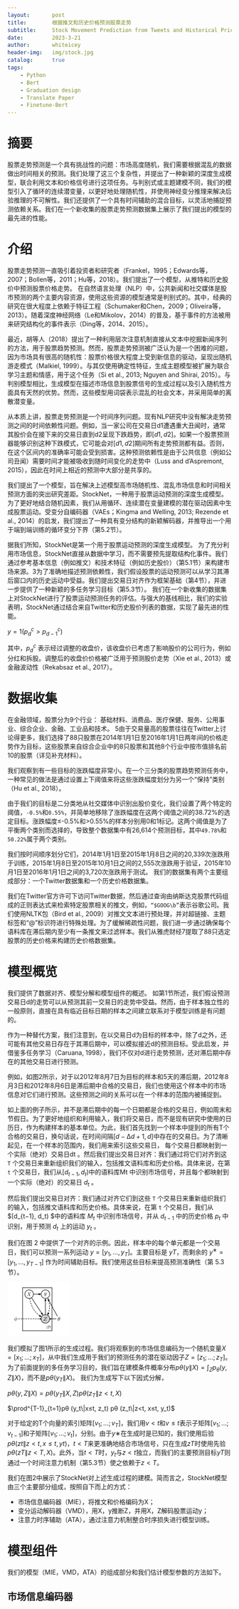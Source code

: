 ```yaml
---
layout:       post
title:        根据推文和历史价格预测股票走势
subtitle:     Stock Movement Prediction from Tweets and Historical Prices
date:         2023-3-21
author:       whiteicey
header-img:   img/stock.jpg
catalog:      true
tags:
    - Python
    - Bert
    - Graduation design
    - Translate Paper
    - Finetune-Bert
---
```


# 摘要

股票走势预测是一个具有挑战性的问题：市场高度随机，我们需要根据混乱的数据做出时间相关的预测。我们处理了这三个复杂性，并提出了一种新颖的深度生成模型，联合利用文本和价格信号进行这项任务。与判别式或主题建模不同，我们的模型引入了循环的连续潜变量，以更好地处理随机性，并使用神经变分推理来解决后验推理的不可解性。我们还提供了一个具有时间辅助的混合目标，以灵活地捕捉预测依赖关系。我们在一个新收集的股票走势预测数据集上展示了我们提出的模型的最先进的性能。

# 介绍

股票走势预测一直吸引着投资者和研究者（Frankel，1995；Edwards等，2007；Bollen等，2011；Hu等，2018）。我们提出了一个模型，从推特和历史股价中预测股票价格走势。 在自然语言处理（NLP）中，公共新闻和社交媒体是股市预测的两个主要内容资源，使用这些资源的模型通常是判别式的。其中，经典的研究在很大程度上依赖于特征工程（Schumaker和Chen，2009；Oliveira等，2013）。随着深度神经网络（Le和Mikolov，2014）的普及，基于事件的方法被用来研究结构化的事件表示（Ding等，2014、2015）。

最近，胡等人（2018）提出了一种利用层次注意机制直接从文本中挖掘新闻序列的方法，用于股票趋势预测。然而，股票走势预测被广泛认为是一个困难的问题，因为市场具有很高的随机性：股票价格很大程度上受到新信息的驱动，呈现出随机游走模式（Malkiel, 1999）。与其仅使用确定性特征，生成主题模型被扩展为联合学习主题和情感，用于这个任务（Si et al., 2013; Nguyen and Shirai, 2015）。与判别模型相比，生成模型在描述市场信息到股票信号的生成过程以及引入随机性方面具有天然的优势。然而，这些模型用词袋表示混乱的社会文本，并采用简单的离散潜变量。

从本质上讲，股票走势预测是一个时间序列问题。现有NLP研究中没有解决走势预测之间的时间依赖性问题。例如，当一家公司在交易日d1遭遇重大丑闻时，通常其股价会在接下来的交易日直到d2呈现下跌趋势，即$[d1, d2]$。如果一个股票预测器能够识别这种下跌模式，它可能会对$[d1, d2]$期间所有走势预测都有益。否则，在这个区间内的准确率可能会受到损害。这种预测依赖性是由于公共信息（例如公司丑闻）需要时间才能被吸收到随时间变化的走势中（Luss and d’Aspremont, 2015），因此在时间上相近的预测中大部分是共享的。

我们提出了一个模型，旨在解决上述模型高市场随机性、混乱市场信息和时间相关预测方面的突出研究差距。StockNet，一种用于股票运动预测的深度生成模型。 为了更好地结合随机因素，我们从用循环、连续潜在变量建模的潜在驱动因素中生成股票运动。受变分自编码器（VAEs；Kingma and Welling, 2013; Rezende et al., 2014）的启发，我们提出了一种具有变分结构的新颖解码器，并推导出一个用于端到端训练的循环变分下界（第5.2节）。

据我们所知，StockNet是第一个用于股票运动预测的深度生成模型。 为了充分利用市场信息，StockNet直接从数据中学习，而不需要预先提取结构化事件。我们通过参考基本信息（例如推文）和技术特征（例如历史股价）（第5.1节）来构建市场来源。3为了准确地描述预测依赖性，我们假设股票的运动预测可以从学习其滞后窗口内的历史运动中受益。我们提出交易日对齐作为框架基础（第4节），并进一步提供了一种新颖的多任务学习目标（第5.3节）。 我们在一个新收集的数据集上对StockNet进行了股票运动预测任务的评估。与强大的基线相比，我们的实验表明，StockNet通过结合来自Twitter和历史股价列表的数据，实现了最先进的性能。

$y = 1(p^c_d > p^c_{d-1} )$

其中，$p^c_d$ 表示经过调整的收盘价，该收盘价已考虑了影响股价的公司行为，例如分红和拆股。调整后的收盘价价格被广泛用于预测股价走势（Xie et al., 2013）或金融波动性（Rekabsaz et al., 2017）。

# 数据收集

在金融领域，股票分为9个行业： 基础材料、消费品、医疗保健、服务、公用事业、综合企业、金融、工业品和技术。 5由于交易量高的股票往往在Twitter上讨论得更多，我们选择了88只股票在2014年1月1日至2016年1月1日两年间的价格走势作为目标，这些股票来自综合企业中的8只股票和其他8个行业中按市值排名前10的股票（详见补充材料）。 

我们观察到有一些目标的涨跌幅度非常小。在一个三分类的股票趋势预测任务中，一种常见的做法是通过设置上下阈值来将这些涨跌幅度划分为另一个“保持”类别（Hu et al., 2018）。

由于我们的目标是二分类地从社交媒体中识别出股价变化，我们设置了两个特定的阈值，`-0.5%`和`0.55%`，并简单地移除了涨跌幅度在这两个阈值之间的38.72%的选定目标。涨跌幅度≤-0.5%和>0.55%的样本分别用0和1标记。这两个阈值是为了平衡两个类别而选择的，导致整个数据集中有26,614个预测目标，其中`49.78%`和`50.22%`属于两个类别。

我们按时间顺序划分它们，2014年1月1日至2015年1月8日之间的20,339次涨跌用于训练，2015年1月8日至2015年10月1日之间的2,555次涨跌用于验证，2015年10月1日至2016年1月1日之间的3,720次涨跌用于测试。 我们的数据集有两个主要组成部分：一个Twitter数据集和一个历史价格数据集。 

我们在Twitter官方许可下访问Twitter数据，然后通过查询由纳斯达克股票代码组成的正则表达式来检索特定股票相关的推文，例如，`“$GOOG\b”`表示谷歌公司。我们使用NLTK包（Bird et al., 2009）对推文文本进行预处理，并对超链接、主题标签和“@”标识符进行特殊处理。为了缓解稀疏性问题，我们进一步通过确保每个语料库在滞后期内至少有一条推文来过滤样本。我们从雅虎财经7提取了88只选定股票的历史价格来构建历史价格数据集。

# 模型概览

我们提供了数据对齐、模型分解和模型组件的概述。 如第1节所述，我们假设预测交易日d的走势可以从预测其前一交易日的走势中受益。然而，由于样本独立性的一般原则，直接在具有临近目标日期的样本之间建立联系对于模型训练是有问题的。 

作为一种替代方案，我们注意到，在以交易日d为目标的样本中，除了d之外，还可能有其他交易日存在于其滞后期中，可以模拟接近d的预测目标。受此启发，并借鉴多任务学习（Caruana, 1998），我们不仅对d进行走势预测，还对滞后期中存在的其他交易日进行预测。

例如，如图2所示，对于以2012年8月7日为目标的样本和5天的滞后期，2012年8月3日和2012年8月6日是滞后期中合格的交易日，我们也使用这个样本中的市场信息对它们进行预测。这些预测之间的关系可以在一个样本的范围内被捕捉到。 

如上面的例子所示，并不是滞后期中的每一个日期都是合格的交易日，例如周末和节假日。为了更好地组织和利用输入，我们将交易日，而不是现有研究中使用的日历日，作为构建样本的基本单位。为此，我们首先找到一个样本中提到的所有T个合格的交易日，换句话说，在时间间隔$[d - ∆d + 1, d]$中存在的交易日。为了清晰起见，在一个样本的范围内，我们用来索引这些交易日， 每个交易日都映射到一个实际（绝对）交易日dt 。然后我们提出交易日对齐：我们通过将它们对齐到这 `T` 个交易日来重新组织我们的输入，包括推文语料库和历史价格。具体来说，在第 `t` 个交易日，我们从$[d_{t-1}, d_t)$中的语料库Mt 中识别市场信号，并且每个都映射到一个实际（绝对）的交易日 $d_t$ 。

然后我们提出交易日对齐：我们通过对齐它们到这些 `T` 个交易日来重新组织我们的输入，包括推文语料库和历史价格。具体来说，在第 `t` 个交易日，我们从 $[d_{t−1}, d_t) $中的语料库 $M_t$ 中识别市场信号，并从 $d_{t−1}$ 中的历史价格 $p_t$ 中识别，用于预测 $d_t$ 上的运动 $y_t$ 。

我们在图 2 中提供了一个对齐的示例。因此，样本中的每个单元都是一个交易日，我们可以预测一系列运动 $y = [y_1, . . . , y_T ]$。主要目标是 $yT$，而剩余的 $y^∗ = [y_1, . . . , y_{T −1}]$ 作为时间辅助目标。我们使用这些目标来提高预测准确性（第 5.3 节）。

![fig1](/img/stock_fig1.jpg)

我们模拟了图1所示的生成过程。我们将观察到的市场信息编码为一个随机变量$X = [x_1; . . . ; x_T ]$，从中我们生成用于我们的预测任务的潜在驱动因子$Z = [z_1; . . . ; z_T ]$。为了前面提到的多任务学习目的，我们旨在建模条件概率分布$pθ(y\|X) = \int_ Z p_θ (y, Z\|X)$，而不是$pθ(y_T \|X)$。 我们为生成写下以下因式分解，

$pθ(y,Z\|X) = pθ (y_T\|X, Z) pθ (z_T\|z<t, X)$

$\prod^{T-1}_{t=1}pθ (y_t\|x≤t, z_t) pθ (z_t\|z<t, x≤t, y_t)$

对于给定的T个向量的索引矩阵$[v_1; . . . ; v_T]$，我们用$v<t$和$v≤t$表示子矩阵$[v_1; . . . ; v_{t−1}]$和子矩阵$[v_1; . . . ; v_t]$，分别。由于$y∗$在生成时是已知的，我们使用后验$pθ (zt\|z<t, x≤t, yt)，t < T$来更准确地结合市场信号，只在生成$zT$时使用先验$pθ(zT \|z<T , X)$。此外，当$t < T$时，$y_t$与$z<t$独立，而我们的主要预测目标$yT$则通过一个时间注意力机制（第5.3节）使之依赖于$z<T$。

我们在图2中展示了StockNet对上述生成过程的建模。简而言之，StockNet模型由三个主要部分组成，按照自下而上的方式：

- 市场信息编码器（MIE），将推文和价格编码为X；
- 变分运动解码器（VMD），用X，y推断Z，并用X，Z解码股票运动y；
- 注意力时序辅助（ATA），通过注意力机制整合时序损失进行模型训练。

# 模型组件

我们的模型（MIE，VMD，ATA）的组成部分和我们估计模型参数的方法如下。

## 市场信息编码器